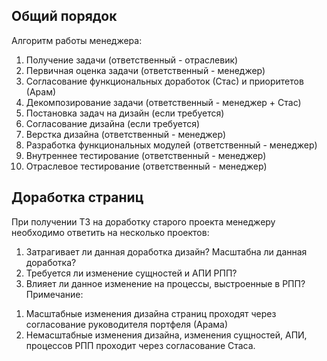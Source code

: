 ## Общий порядок
Алгоритм работы менеджера:
1. Получение задачи (ответственный - отраслевик)
2. Первичная оценка задачи (ответственный - менеджер)
3. Согласование функциональных доработок (Стас) и приоритетов (Арам)
4. Декомпозирование задачи (ответственный - менеджер + Стас)
5. Постановка задач на дизайн (если требуется)
6. Согласование дизайна (если требуется)
7. Верстка дизайна (ответственный - менеджер)
8. Разработка функциональных модулей (ответственный - менеджер)
9. Внутреннее тестирование (ответственный - менеджер)
10. Отраслевое тестирование (ответственный - менеджер)

## Доработка страниц
При получении ТЗ на  доработку старого проекта менеджеру необходимо ответить на несколько проектов:
1) Затрагивает ли данная доработка дизайн? Масштабна ли данная доработка?
2) Требуется ли изменение сущностей и АПИ РПП?
3) Влияет ли данное изменение на процессы, выстроенные в РПП?
Примечание:
1. Масштабные изменения дизайна страниц проходят через согласование руководителя портфеля (Арама)
2. Немасштабные изменения дизайна, изменения сущностей, АПИ, процессов РПП проходит через согласование Стаса.

